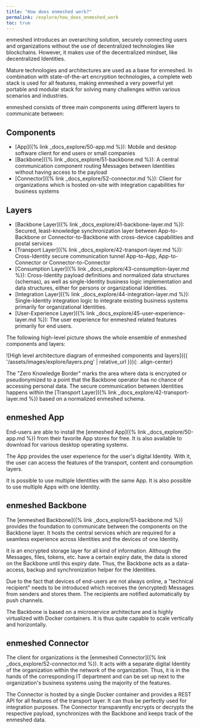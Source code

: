 ```yaml
---
title: "How does enmeshed work?"
permalink: /explore/how_does_enmeshed_work
toc: true
---
```


enmeshed introduces an overarching solution, securely connecting users and organizations without the use of decentralized technologies like blockchains. However, it makes use of the decentralized mindset, like decentralized Identities.

Mature technologies and architectures are used as a base for enmeshed. In combination with state-of-the-art encryption technologies, a complete web stack is used for all features, making enmeshed a very powerful yet portable and modular stack for solving many challenges within various scenarios and industries.

enmeshed consists of three main components using different layers to communicate between:

## Components

- [App]({% link _docs_explore/50-app.md %}): Mobile and desktop software client for end users or small companies
- [Backbone]({% link _docs_explore/51-backbone.md %}): A central communication component routing Messages between Identities without having access to the payload
- [Connector]({% link _docs_explore/52-connector.md %}): Client for organizations which is hosted on-site with integration capabilities for business systems

## Layers

- [Backbone Layer]({% link _docs_explore/41-backbone-layer.md %}): Secured, least-knowledge synchronization layer between App-to-Backbone or Connector-to-Backbone with cross-device capabilities and postal services
- [Transport Layer]({% link _docs_explore/42-transport-layer.md %}): Cross-Identity secure communication tunnel App-to-App, App-to-Connector or Connector-to-Connector
- [Consumption Layer]({% link _docs_explore/43-consumption-layer.md %}): Cross-Identity payload definitions and normalized data structures (schemas), as well as single-Identity business logic implementation and data structures, either for persons or organizational Identities.
- [Integration Layer]({% link _docs_explore/44-integration-layer.md %}): Single-Identity integration logic to integrate existing business systems primarily for organizational Identities.
- [User-Experience Layer]({% link _docs_explore/45-user-experience-layer.md %}): The user experience for enmeshed related features primarily for end users.

The following high-level picture shows the whole ensemble of enmeshed components and layers:

![High level architecture diagram of enmeshed components and layers]({{ '/assets/images/explore/layers.png' | relative_url }}){: .align-center}

The "Zero Knowledge Border" marks the area where data is encrypted or pseudonymized to a point that the Backbone operator has no chance of accessing personal data. The secure communication between Identities happens within the [Transport Layer]({% link _docs_explore/42-transport-layer.md %}) based on a normalized enmeshed schema.

## enmeshed App

End-users are able to install the [enmeshed App]({% link _docs_explore/50-app.md %}) from their favorite App stores for free. It is also available to download for various desktop operating systems.

The App provides the user experience for the user's digital Identity. With it, the user can access the features of the transport, content and consumption layers.

It is possible to use multiple Identities with the same App. It is also possible to use multiple Apps with one Identity.

## enmeshed Backbone

The [enmeshed Backbone]({% link _docs_explore/51-backbone.md %}) provides the foundation to communicate between the components on the Backbone layer. It hosts the central services which are required for a seamless experience across Identities and the devices of one Identity.

It is an encrypted storage layer for all kind of information. Although the Messages, files, tokens, etc. have a certain expiry date, the data is stored on the Backbone until this expiry date. Thus, the Backbone acts as a data-access, backup and synchronization helper for the Identities.

Due to the fact that devices of end-users are not always online, a "technical recipient" needs to be introduced which receives the (encrypted) Messages from senders and stores them. The recipients are notified automatically by push channels.

The Backbone is based on a microservice architecture and is highly virtualized with Docker containers. It is thus quite capable to scale vertically and horizontally.

## enmeshed Connector

The client for organizations is the [enmeshed Connector]({% link _docs_explore/52-connector.md %}). It acts with a separate digital Identity of the organization within the network of the organization. Thus, it is in the hands of the corresponding IT department and can be set up next to the organization's business systems using the majority of the features.

The Connector is hosted by a single Docker container and provides a REST API for all features of the transport layer. It can thus be perfectly used for integration purposes. The Connector transparently encrypts or decrypts the respective payload, synchronizes with the Backbone and keeps track of the enmeshed data.
